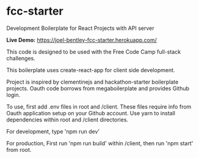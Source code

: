 # fcc-starter
Development Boilerplate for React Projects with API server

**Live Demo:** https://joel-bentley-fcc-starter.herokuapp.com/

This code is designed to be used with the Free Code Camp full-stack challenges.

This boilerplate uses create-react-app for client side development.

Project is inspired by clementinejs and hackathon-starter boilerplate projects.
Oauth code borrows from megaboilerplate and provides Github login.

To use, first add .env files in root and /client. These files require info from Oauth application setup on your Github account.
Use yarn to install dependencies within root and /client directories.

For development, type 'npm run dev'

For production, First run 'npm run build' within /client, then run 'npm start' from root.
